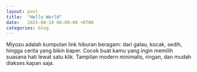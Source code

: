 ```yaml
---
layout: post
title:  "Hello World"
date:   2025-08-24 06:00:00 +0700
categories: blog
---
```


Miyozu adalah kumpulan link hiburan beragam: dari galau, kocak, sedih, hingga cerita yang bikin baper. Cocok buat kamu yang ingin memilih suasana hati lewat satu klik. Tampilan modern minimalis, ringan, dan mudah diakses kapan saja.

